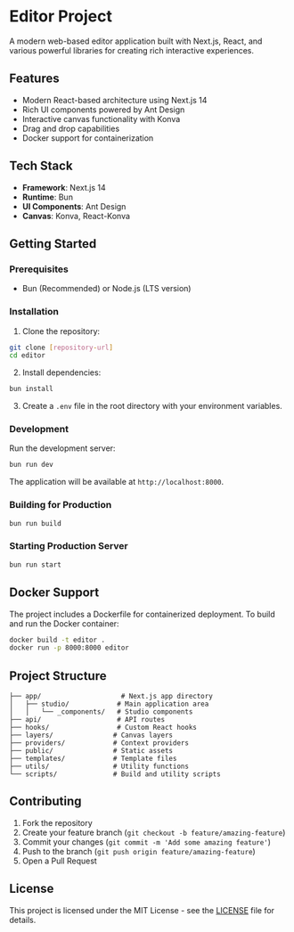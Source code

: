 # Editor Project

A modern web-based editor application built with Next.js, React, and various powerful libraries for creating rich interactive experiences.

## Features

-   Modern React-based architecture using Next.js 14
-   Rich UI components powered by Ant Design
-   Interactive canvas functionality with Konva
-   Drag and drop capabilities
-   Docker support for containerization

## Tech Stack

-   **Framework**: Next.js 14
-   **Runtime**: Bun
-   **UI Components**: Ant Design
-   **Canvas**: Konva, React-Konva

## Getting Started

### Prerequisites

-   Bun (Recommended) or Node.js (LTS version)

### Installation

1. Clone the repository:

```bash
git clone [repository-url]
cd editor
```

2. Install dependencies:

```bash
bun install
```

3. Create a `.env` file in the root directory with your environment variables.

### Development

Run the development server:

```bash
bun run dev
```

The application will be available at `http://localhost:8000`.

### Building for Production

```bash
bun run build
```

### Starting Production Server

```bash
bun run start
```

## Docker Support

The project includes a Dockerfile for containerized deployment. To build and run the Docker container:

```bash
docker build -t editor .
docker run -p 8000:8000 editor
```

## Project Structure

```
├── app/                    # Next.js app directory
│   ├── studio/            # Main application area
│   │   └── _components/   # Studio components
├── api/                   # API routes
├── hooks/                 # Custom React hooks
├── layers/               # Canvas layers
├── providers/            # Context providers
├── public/               # Static assets
├── templates/            # Template files
├── utils/                # Utility functions
└── scripts/              # Build and utility scripts
```

## Contributing

1. Fork the repository
2. Create your feature branch (`git checkout -b feature/amazing-feature`)
3. Commit your changes (`git commit -m 'Add some amazing feature'`)
4. Push to the branch (`git push origin feature/amazing-feature`)
5. Open a Pull Request

## License

This project is licensed under the MIT License - see the [LICENSE](LICENSE) file for details.
